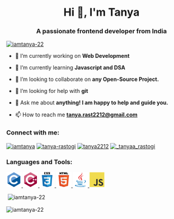 <h1 align="center">Hi 👋, I'm Tanya</h1>
<h3 align="center">A passionate frontend developer from India</h3>

<p align="left"> <a href="https://github.com/ryo-ma/github-profile-trophy"><img src="https://github-profile-trophy.vercel.app/?username=iamtanya-22" alt="iamtanya-22" /></a> </p>

- 🔭 I’m currently working on **Web Development**

- 🌱 I’m currently learning **Javascript and DSA**

- 👯 I’m looking to collaborate on **any Open-Source Project.**

- 🤝 I’m looking for help with **git**

- 💬 Ask me about **anything! I am happy to help and guide you.**

- 📫 How to reach me **tanya.rast2212@gmail.com**

<h3 align="left">Connect with me:</h3>
<p align="left">
<a href="https://dev.to/iamtanya" target="blank"><img align="center" src="https://cdn.jsdelivr.net/npm/simple-icons@3.0.1/icons/dev-dot-to.svg" alt="iamtanya" height="30" width="40" /></a>
<a href="https://linkedin.com/in/tanya-rastogi" target="blank"><img align="center" src="https://raw.githubusercontent.com/rahuldkjain/github-profile-readme-generator/master/src/images/icons/Social/linked-in-alt.svg" alt="tanya-rastogi" height="30" width="40" /></a>
<a href="https://www.codechef.com/users/tanya2212" target="blank"><img align="center" src="https://cdn.jsdelivr.net/npm/simple-icons@3.1.0/icons/codechef.svg" alt="tanya2212" height="30" width="40" /></a>
<a href="https://www.hackerrank.com/_tanyaa_rastogi" target="blank"><img align="center" src="https://raw.githubusercontent.com/rahuldkjain/github-profile-readme-generator/master/src/images/icons/Social/hackerrank.svg" alt="_tanyaa_rastogi" height="30" width="40" /></a>
</p>

<h3 align="left">Languages and Tools:</h3>
<p align="left"> <a href="https://www.cprogramming.com/" target="_blank"> <img src="https://raw.githubusercontent.com/devicons/devicon/master/icons/c/c-original.svg" alt="c" width="40" height="40"/> </a> <a href="https://www.w3schools.com/cpp/" target="_blank"> <img src="https://raw.githubusercontent.com/devicons/devicon/master/icons/cplusplus/cplusplus-original.svg" alt="cplusplus" width="40" height="40"/> </a> <a href="https://www.w3schools.com/css/" target="_blank"> <img src="https://raw.githubusercontent.com/devicons/devicon/master/icons/css3/css3-original-wordmark.svg" alt="css3" width="40" height="40"/> </a> <a href="https://www.w3.org/html/" target="_blank"> <img src="https://raw.githubusercontent.com/devicons/devicon/master/icons/html5/html5-original-wordmark.svg" alt="html5" width="40" height="40"/> </a> <a href="https://www.java.com" target="_blank"> <img src="https://raw.githubusercontent.com/devicons/devicon/master/icons/java/java-original.svg" alt="java" width="40" height="40"/> </a> <a href="https://developer.mozilla.org/en-US/docs/Web/JavaScript" target="_blank"> <img src="https://raw.githubusercontent.com/devicons/devicon/master/icons/javascript/javascript-original.svg" alt="javascript" width="40" height="40"/> </a> </p>

<p>&nbsp;<img align="center" src="https://github-readme-stats.vercel.app/api?username=iamtanya-22&show_icons=true&locale=en" alt="iamtanya-22" /></p>

<p><img align="center" src="https://github-readme-streak-stats.herokuapp.com/?user=iamtanya-22&" alt="iamtanya-22" /></p>

